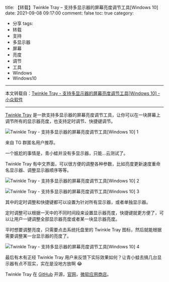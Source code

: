 title: 【转载】Twinkle Tray – 支持多显示器的屏幕亮度调节工具[Windows 10]
date: 2021-09-08 09:17:00
comment: false
toc: true
category:
 - 分享
tags:
 - 转载
 - 支持
 - 多显示器
 - 屏幕
 - 亮度
 - 调节
 - 工具
 - Windows
 - Windows10
---

本文转载自：[Twinkle Tray - 支持多显示器的屏幕亮度调节工具[Windows 10] - 小众软件](https://www.appinn.com/twinkle-tray/)

---

[Twinkle Tray](https://www.appinn.com/twinkle-tray/) 是一款支持多显示器的屏幕亮度调节工具，让你可以在一块屏幕上调节所有的显示器亮度，也支持定时调节、快捷键调节。

![Twinkle Tray - 支持多显示器的屏幕亮度调节工具[Windows 10] 1](https://b3logfile.com/file/2021/09/solo-fetchupload-2879297711106386770-fb722709.jpeg)

来自 TG 群匿名用户推荐。

一个尴尬的事情是，青小蛙并没有多显示器，只能…云测试了。

Twinkle Tray 有中文界面，可以很方便的调整各种参数，比如亮度更新速度重命名显示器、调整显示器顺序等等。

![Twinkle Tray - 支持多显示器的屏幕亮度调节工具[Windows 10] 2](https://b3logfile.com/file/2021/09/solo-fetchupload-1532686512526899629-2f86a6fd.jpeg)

![Twinkle Tray - 支持多显示器的屏幕亮度调节工具[Windows 10] 3](https://b3logfile.com/file/2021/09/solo-fetchupload-6030385546687985583-7ccc3802.jpeg)

其中的定时调整和快捷键都可以设置为针对所有显示器，或者单独显示器。

定时调整可以根据一天中的不同时间段来设置显示器亮度，快捷键就更方便了，可以让用户一键调整全部显示器亮度或者某一块显示器亮度。

平时想要调整亮度，只需要点击系统托盘里的 Twinkle Tray 图标，然后就能根据需要调整某一台显示器的亮度了。

![Twinkle Tray - 支持多显示器的屏幕亮度调节工具[Windows 10] 4](https://b3logfile.com/file/2021/09/solo-fetchupload-6886068672017508869-605d05d5.jpeg)

最后有木有正经 Twinkle Tray 用户来反馈下实际效果如何？让青小蛙去搞几台显示器有点不现实，实在是没地方放啊 😂

Twinkle Tray 在 [GitHub](https://github.com/xanderfrangos/twinkle-tray) 开源，[官网](https://twinkletray.com/?ref=biuaxia.cn)，[微软应用商店](https://www.microsoft.com/store/apps/9PLJWWSV01LK)。
